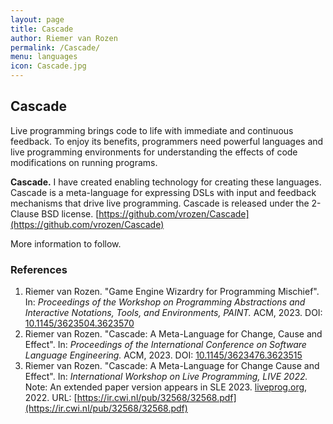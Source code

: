```yaml
---
layout: page
title: Cascade
author: Riemer van Rozen
permalink: /Cascade/
menu: languages
icon: Cascade.jpg
---
```

## Cascade
Live programming brings code to life with immediate and continuous feedback. To enjoy its benefits, programmers need powerful languages and live programming environments for understanding the effects of code modifications on running programs. 

**Cascade.** I have created enabling technology for creating these languages.
Cascade is a meta-language for expressing DSLs with input and feedback mechanisms that drive live programming.
Cascade is released under the 2-Clause BSD license.
[https://github.com/vrozen/Cascade](https://github.com/vrozen/Cascade)

More information to follow.

### References
1. Riemer van Rozen. "Game Engine Wizardry for Programming Mischief". In: *Proceedings of the Workshop on Programming Abstractions and Interactive Notations, Tools, and Environments, PAINT.* ACM, 2023. DOI: [10.1145/3623504.3623570](https://doi.org/10.1145/3623504.3623570)
2. Riemer van Rozen. "Cascade: A Meta-Language for Change, Cause and Effect". In: *Proceedings of the International Conference on Software Language Engineering.* ACM, 2023. DOI: [10.1145/3623476.3623515](https://doi.org/10.1145/3623476.3623515)
3. Riemer van Rozen. "Cascade: A Meta-Language for Change Cause and Effect". In: *International Workshop on Live Programming, LIVE 2022.* Note: An extended paper version appears in SLE 2023. [liveprog.org](https://liveprog.org), 2022.
URL: [https://ir.cwi.nl/pub/32568/32568.pdf](https://ir.cwi.nl/pub/32568/32568.pdf)